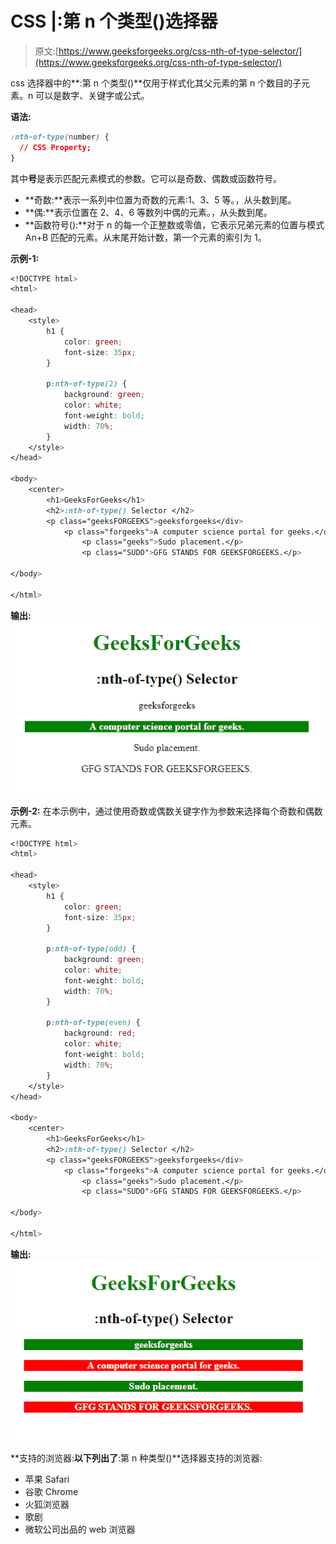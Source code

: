 # CSS |:第 n 个类型()选择器

> 原文:[https://www.geeksforgeeks.org/css-nth-of-type-selector/](https://www.geeksforgeeks.org/css-nth-of-type-selector/)

css 选择器中的**:第 n 个类型()**仅用于样式化其父元素的第 n 个数目的子元素。n 可以是数字、关键字或公式。

**语法:**

```css
:nth-of-type(number) {
  // CSS Property;
} 
```

其中**号**是表示匹配元素模式的参数。它可以是奇数、偶数或函数符号。

*   **奇数:**表示一系列中位置为奇数的元素:1、3、5 等。，从头数到尾。
*   **偶:**表示位置在 2、4、6 等数列中偶的元素。，从头数到尾。
*   **函数符号():**对于 n 的每一个正整数或零值，它表示兄弟元素的位置与模式 An+B 匹配的元素。从末尾开始计数，第一个元素的索引为 1。

**示例-1:**

```css
<!DOCTYPE html>
<html>

<head>
    <style>
        h1 {
            color: green;
            font-size: 35px;
        }

        p:nth-of-type(2) {
            background: green;
            color: white;
            font-weight: bold;
            width: 70%;
        }
    </style>
</head>

<body>
    <center>
        <h1>GeeksForGeeks</h1>
        <h2>:nth-of-type() Selector </h2>
        <p class="geeksFORGEEKS">geeksforgeeks</div>
            <p class="forgeeks">A computer science portal for geeks.</div>
                <p class="geeks">Sudo placement.</p>
                <p class="SUDO">GFG STANDS FOR GEEKSFORGEEKS.</p>

</body>

</html>
```

**输出:**
![](img/43742c7d1098683434cb817ecf84f68e.png)

**示例-2:** 在本示例中，通过使用奇数或偶数关键字作为参数来选择每个奇数和偶数元素。

```css
<!DOCTYPE html>
<html>

<head>
    <style>
        h1 {
            color: green;
            font-size: 35px;
        }

        p:nth-of-type(odd) {
            background: green;
            color: white;
            font-weight: bold;
            width: 70%;
        }

        p:nth-of-type(even) {
            background: red;
            color: white;
            font-weight: bold;
            width: 70%;
        }
    </style>
</head>

<body>
    <center>
        <h1>GeeksForGeeks</h1>
        <h2>:nth-of-type() Selector </h2>
        <p class="geeksFORGEEKS">geeksforgeeks</div>
            <p class="forgeeks">A computer science portal for geeks.</div>
                <p class="geeks">Sudo placement.</p>
                <p class="SUDO">GFG STANDS FOR GEEKSFORGEEKS.</p>

</body>

</html>
```

**输出:**
![](img/8ea72bb94e1ce03d88c990958341ae08.png)

**支持的浏览器:**以下列出了**:第 n 种类型()**选择器支持的浏览器:

*   苹果 Safari
*   谷歌 Chrome
*   火狐浏览器
*   歌剧
*   微软公司出品的 web 浏览器